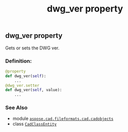 ﻿---
title: dwg_ver property
second_title: Aspose.CAD for Python via .NET API References
description: 
type: docs
weight: 70
url: /python-net/aspose.cad.fileformats.cad.cadobjects/cadclassentity/dwg_ver/
is_root: false
---

## dwg_ver property


Gets or sets the DWG ver.
### Definition:
```python
@property
def dwg_ver(self):
    ...
@dwg_ver.setter
def dwg_ver(self, value):
    ...
```

### See Also
* module [`aspose.cad.fileformats.cad.cadobjects`](../../)
* class [`CadClassEntity`](/cad/python-net/aspose.cad.fileformats.cad.cadobjects/cadclassentity)
